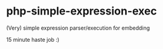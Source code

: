 # php-simple-expression-exec

(Very) simple expression parser/execution for embedding

15 minute haste job :) 
